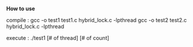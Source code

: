 ******How to use******

compile : gcc -o test1 test1.c hybrid_lock.c -lpthread
          gcc -o test2 test2.c hybrid_lock.c -lpthread

execute : ./test1 [# of thread] [# of count]






